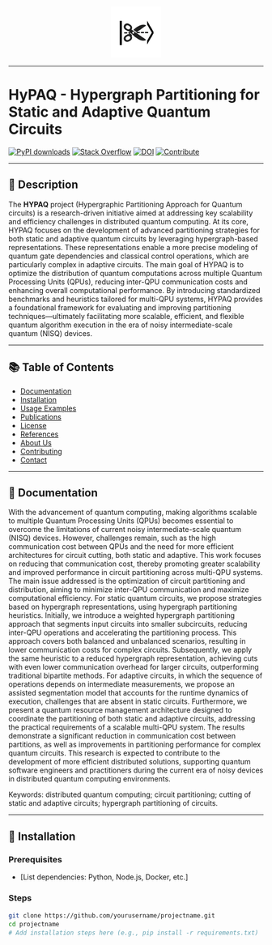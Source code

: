 <div align="center">
  <img src="hypaq.png" alt="Benchmark Results" width="100"/>
</div>

---

# HyPAQ - Hypergraph Partitioning for Static and Adaptive Quantum Circuits
[![PyPI downloads](https://img.shields.io/pypi/dm/your-package-name?label=PyPI%20downloads)](https://pypi.org/project/hypaq/)
[![Stack Overflow](https://img.shields.io/badge/stackoverflow-Ask%20questions-blue)](https://stackoverflow.com/questions/tagged/hypaq)
[![DOI](https://img.shields.io/badge/DOI-10.1109%2FQCE57702.2023.00055-blue)](https://doi.org/10.48550/arXiv.2504.09318)
[![Contribute](https://img.shields.io/badge/Contribute-Good%20First%20Issue-brightgreen)](https://github.com/hypaq/hypaq/issues?q=is%3Aissue+is%3Aopen+label%3A%22good+first+issue%22)

---

## 📝 Description

The **HYPAQ** project (Hypergraphic Partitioning Approach for Quantum circuits) is a research-driven initiative aimed at addressing key scalability and efficiency challenges in distributed quantum computing. At its core, HYPAQ focuses on the development of advanced partitioning strategies for both static and adaptive quantum circuits by leveraging hypergraph-based representations. These representations enable a more precise modeling of quantum gate dependencies and classical control operations, which are particularly complex in adaptive circuits. The main goal of HYPAQ is to optimize the distribution of quantum computations across multiple Quantum Processing Units (QPUs), reducing inter-QPU communication costs and enhancing overall computational performance. By introducing standardized benchmarks and heuristics tailored for multi-QPU systems, HYPAQ provides a foundational framework for evaluating and improving partitioning techniques—ultimately facilitating more scalable, efficient, and flexible quantum algorithm execution in the era of noisy intermediate-scale quantum (NISQ) devices.

---

## 📚 Table of Contents

- [Documentation](#-documentation)
- [Installation](#-installation)
- [Usage Examples](#-usage-examples)
- [Publications](#-publications)
- [License](#-license)
- [References](#-references)
- [About Us](#-about-us)
- [Contributing](#-contributing)
- [Contact](#-contact)

---

## 📖 Documentation

With the advancement of quantum computing, making algorithms scalable to multiple Quantum Processing Units (QPUs) becomes essential to overcome the limitations of current noisy intermediate-scale quantum (NISQ) devices. However, challenges remain, such as the high communication cost between QPUs and the need for more efficient architectures for circuit cutting, both static and adaptive. This work focuses on reducing that communication cost, thereby promoting greater scalability and improved performance in circuit partitioning across multi-QPU systems. The main issue addressed is the optimization of circuit partitioning and distribution, aiming to minimize inter-QPU communication and maximize computational efficiency. For static quantum circuits, we propose strategies based on hypergraph representations, using hypergraph partitioning heuristics. Initially, we introduce a weighted hypergraph partitioning approach that segments input circuits into smaller subcircuits, reducing inter-QPU operations and accelerating the partitioning process. This approach covers both balanced and unbalanced scenarios, resulting in lower communication costs for complex circuits. Subsequently, we apply the same heuristic to a reduced hypergraph representation, achieving cuts with even lower communication overhead for larger circuits, outperforming traditional bipartite methods. For adaptive circuits, in which the sequence of operations depends on intermediate measurements, we propose an assisted segmentation model that accounts for the runtime dynamics of execution, challenges that are absent in static circuits. Furthermore, we present a quantum resource management architecture designed to coordinate the partitioning of both static and adaptive circuits, addressing the practical requirements of a 
scalable multi-QPU system. The results demonstrate a significant reduction in communication cost between partitions, as well as improvements in partitioning performance for complex quantum circuits. This research is expected to contribute to the development of more efficient distributed solutions, supporting quantum software engineers and practitioners during the current era of noisy devices in distributed quantum computing environments.

Keywords: distributed quantum computing; circuit partitioning; cutting of static and adaptive circuits; hypergraph partitioning of circuits. 

---

## 💾 Installation

### Prerequisites

- [List dependencies: Python, Node.js, Docker, etc.]

### Steps

```bash
git clone https://github.com/yourusername/projectname.git
cd projectname
# Add installation steps here (e.g., pip install -r requirements.txt)
